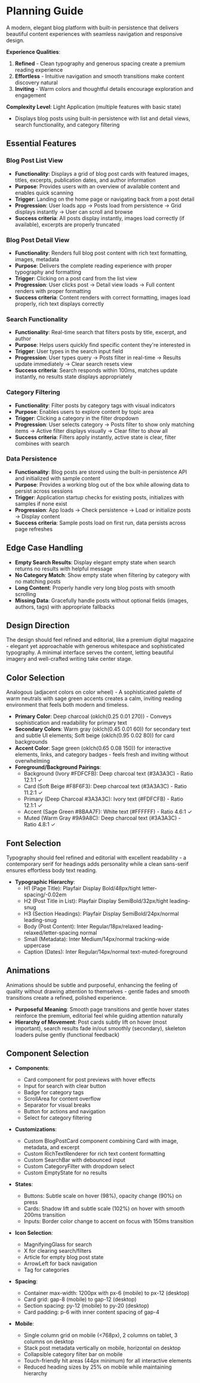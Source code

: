 # Planning Guide

A modern, elegant blog platform with built-in persistence that delivers beautiful content experiences with seamless navigation and responsive design.

**Experience Qualities**:
1. **Refined** - Clean typography and generous spacing create a premium reading experience
2. **Effortless** - Intuitive navigation and smooth transitions make content discovery natural
3. **Inviting** - Warm colors and thoughtful details encourage exploration and engagement

**Complexity Level**: Light Application (multiple features with basic state)
  - Displays blog posts using built-in persistence with list and detail views, search functionality, and category filtering

## Essential Features

### Blog Post List View
- **Functionality**: Displays a grid of blog post cards with featured images, titles, excerpts, publication dates, and author information
- **Purpose**: Provides users with an overview of available content and enables quick scanning
- **Trigger**: Landing on the home page or navigating back from a post detail
- **Progression**: User loads app → Posts load from persistence → Grid displays instantly → User can scroll and browse
- **Success criteria**: All posts display instantly, images load correctly (if available), excerpts are properly truncated

### Blog Post Detail View
- **Functionality**: Renders full blog post content with rich text formatting, images, metadata
- **Purpose**: Delivers the complete reading experience with proper typography and formatting
- **Trigger**: Clicking on a post card from the list view
- **Progression**: User clicks post → Detail view loads → Full content renders with proper formatting
- **Success criteria**: Content renders with correct formatting, images load properly, rich text displays correctly

### Search Functionality
- **Functionality**: Real-time search that filters posts by title, excerpt, and author
- **Purpose**: Helps users quickly find specific content they're interested in
- **Trigger**: User types in the search input field
- **Progression**: User types query → Posts filter in real-time → Results update immediately → Clear search resets view
- **Success criteria**: Search responds within 100ms, matches update instantly, no results state displays appropriately

### Category Filtering
- **Functionality**: Filter posts by category tags with visual indicators
- **Purpose**: Enables users to explore content by topic area
- **Trigger**: Clicking a category in the filter dropdown
- **Progression**: User selects category → Posts filter to show only matching items → Active filter displays visually → Clear filter to show all
- **Success criteria**: Filters apply instantly, active state is clear, filter combines with search

### Data Persistence
- **Functionality**: Blog posts are stored using the built-in persistence API and initialized with sample content
- **Purpose**: Provides a working blog out of the box while allowing data to persist across sessions
- **Trigger**: Application startup checks for existing posts, initializes with samples if none exist
- **Progression**: App loads → Check persistence → Load or initialize posts → Display content
- **Success criteria**: Sample posts load on first run, data persists across page refreshes

## Edge Case Handling

- **Empty Search Results**: Display elegant empty state when search returns no results with helpful message
- **No Category Match**: Show empty state when filtering by category with no matching posts
- **Long Content**: Properly handle very long blog posts with smooth scrolling
- **Missing Data**: Gracefully handle posts without optional fields (images, authors, tags) with appropriate fallbacks

## Design Direction

The design should feel refined and editorial, like a premium digital magazine - elegant yet approachable with generous whitespace and sophisticated typography. A minimal interface serves the content, letting beautiful imagery and well-crafted writing take center stage.

## Color Selection

Analogous (adjacent colors on color wheel) - A sophisticated palette of warm neutrals with sage green accents creates a calm, inviting reading environment that feels both modern and timeless.

- **Primary Color**: Deep charcoal (oklch(0.25 0.01 270)) - Conveys sophistication and readability for primary text
- **Secondary Colors**: Warm gray (oklch(0.45 0.01 60)) for secondary text and subtle UI elements; Soft beige (oklch(0.95 0.02 80)) for card backgrounds
- **Accent Color**: Sage green (oklch(0.65 0.08 150)) for interactive elements, links, and category badges - feels fresh and inviting without overwhelming
- **Foreground/Background Pairings**:
  - Background (Ivory #FDFCFB): Deep charcoal text (#3A3A3C) - Ratio 12.1:1 ✓
  - Card (Soft Beige #F8F6F3): Deep charcoal text (#3A3A3C) - Ratio 11.2:1 ✓
  - Primary (Deep Charcoal #3A3A3C): Ivory text (#FDFCFB) - Ratio 12.1:1 ✓
  - Accent (Sage Green #8BAA7F): White text (#FFFFFF) - Ratio 4.6:1 ✓
  - Muted (Warm Gray #9A9A8C): Deep charcoal text (#3A3A3C) - Ratio 4.8:1 ✓

## Font Selection

Typography should feel refined and editorial with excellent readability - a contemporary serif for headings adds personality while a clean sans-serif ensures effortless body text reading.

- **Typographic Hierarchy**:
  - H1 (Page Title): Playfair Display Bold/48px/tight letter-spacing/-0.02em
  - H2 (Post Title in List): Playfair Display SemiBold/32px/tight leading-snug
  - H3 (Section Headings): Playfair Display SemiBold/24px/normal leading-snug
  - Body (Post Content): Inter Regular/18px/relaxed leading-relaxed/letter-spacing normal
  - Small (Metadata): Inter Medium/14px/normal tracking-wide uppercase
  - Caption (Dates): Inter Regular/14px/normal text-muted-foreground

## Animations

Animations should be subtle and purposeful, enhancing the feeling of quality without drawing attention to themselves - gentle fades and smooth transitions create a refined, polished experience.

- **Purposeful Meaning**: Smooth page transitions and gentle hover states reinforce the premium, editorial feel while guiding attention naturally
- **Hierarchy of Movement**: Post cards subtly lift on hover (most important), search results fade in/out smoothly (secondary), skeleton loaders pulse gently (functional feedback)

## Component Selection

- **Components**: 
  - Card component for post previews with hover effects
  - Input for search with clear button
  - Badge for category tags
  - ScrollArea for content overflow
  - Separator for visual breaks
  - Button for actions and navigation
  - Select for category filtering
  
- **Customizations**: 
  - Custom BlogPostCard component combining Card with image, metadata, and excerpt
  - Custom RichTextRenderer for rich text content formatting
  - Custom SearchBar with debounced input
  - Custom CategoryFilter with dropdown select
  - Custom EmptyState for no results
  
- **States**: 
  - Buttons: Subtle scale on hover (98%), opacity change (90%) on press
  - Cards: Shadow lift and subtle scale (102%) on hover with smooth 200ms transition
  - Inputs: Border color change to accent on focus with 150ms transition
  
- **Icon Selection**: 
  - MagnifyingGlass for search
  - X for clearing search/filters
  - Article for empty blog post state
  - ArrowLeft for back navigation
  - Tag for categories
  
- **Spacing**: 
  - Container max-width: 1200px with px-6 (mobile) to px-12 (desktop)
  - Card grid: gap-8 (mobile) to gap-12 (desktop)
  - Section spacing: py-12 (mobile) to py-20 (desktop)
  - Card padding: p-6 with inner content spacing of gap-4
  
- **Mobile**: 
  - Single column grid on mobile (<768px), 2 columns on tablet, 3 columns on desktop
  - Stack post metadata vertically on mobile, horizontal on desktop
  - Collapsible category filter bar on mobile
  - Touch-friendly hit areas (44px minimum) for all interactive elements
  - Reduced heading sizes by 25% on mobile while maintaining hierarchy
